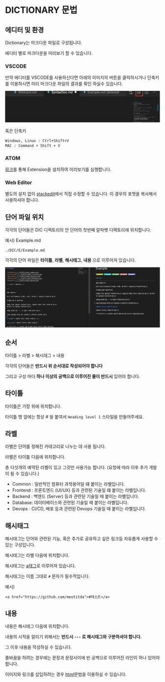 # DICTIONARY 문법

## 에디터 및 환경

Dictionary는 마크다운 파일로 구성됩니다.

에디터 별로 마크다운을 미리보기 할 수 있습니다.

### **VSCODE**

만약 에디터를 VSCODE를 사용하신다면 아래의 이미지의 버튼을 클릭하시거나 단축키를 이용하시면 미리 마크다운 파일의 결과를 확인 하실수 있습니다.

![markdown-preview](../2TAT1C/markdown_preview.png)

혹은 단축키

```
Windows, Linux : Ctrl+Shift+V
MAC : Command + Shift + V 
```
### **ATOM**
[링크](https://atom.io/packages/markdown-preview
)를 통해 Extension을 설치하여 미리보기를 실행합니다.

### **Web Editor**
별도의 설치 없이 [stackedit](https://stackedit.io/app)에서 직접 수정할 수 있습니다. 이 경우의 포멧을 복사해서 사용하셔야 합니다.

## 단어 파일 위치

각각의 단어들은 DIC 디렉토리의 안 단어의 첫번째 알파벳 디렉토리에 위치합니다.

예시) Example.md
```
./DIC/E/Example.md
```

각각의 단어 파일은 **타이틀**, **라벨**, **해시태그**, **내용** 으로 이루어져 있습니다. 

<img src="../2TAT1C/SAMPLE.png">

## 순서

타이틀 > 라벨 > 해시태그 > 내용

각각의 단어들은 **반드시 위 순서대로 작성되어야 합니다**

그리고 구성 마다 **하나 이상의 공백으로 이루어진 줄이 반드시** 있어야 합니다.

## 타이틀

타이틀은 가장 위에 위치합니다.

타이틀 명 앞에는 항상 # 을 붙여서 `Heading level 1` 스타일을 만들어주세요.

## 라벨

라벨은 단어를 정해진 카테고리로 나누는 데 사용 됩니다.

라벨은 타이틀 다음에 위치합니다.

총 다섯개의 예약된 라벨이 있고 그것만 사용가능 합니다. (요청에 따라 이후 추가 개발이 될 수 있습니다.)

- Common : 일반적인 컴퓨터 과학용어일 떄 붙이는 라벨입니다.
- Frontend : 프론트엔드 (UI/UX) 등과 관련된 기술일 떄 붙이는 라벨입니다.
- Backend : 백엔드 (Server) 등과 관련된 기술일 때 붙이는 라벨입니다.
- Database: 데이터베이스와 관련된 기술일 때 붙이는 라벨입니다.
- Devops : CI/CD, 배포 등과 관련된 Devops 기술일 때 붙이는 라벨입니다. 

## 해시태그

해시태그는 단어와 관련된 기능, 혹은 추가로 공유하고 싶은 링크등 자유롭게 사용할 수 있는 구성입니다. 

해시태그는 라벨 다음에 위치합니다.

해시태그는 <a href="https://developer.mozilla.org/ko/docs/Web/HTML/Element/a">a태그</a>로 이루어져 있습니다.

해시태그는 이름 그대로 `#` 문자가 필수적입니다.

예시)
```
<a href="https://github.com/meotitda">#테스트</a>
```

## 내용

내용은 해시태그 다음에 위치합니다.

내용의 시작을 알리기 위해서는 **반드시 `---` 로 해시태그와 구분하셔야 합니다.**

그 이후 내용을 작성하실 수 있습니다.

줄바꿈을 하려는 경우에는 문장과 문장사이에 빈 공백으로 이루어진 라인이 하나 있어야 합니다.

이미지와 링크를 삽입하려는 경우 <a href="https://developer.mozilla.org/ko/docs/Learn/HTML/Introduction_to_HTML/Getting_started">html</a>문법을 이용하실 수 있습니다.